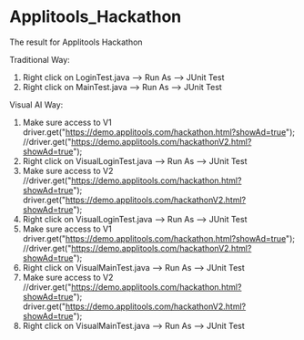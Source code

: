 # Applitools_Hackathon
The result for Applitools Hackathon

Traditional Way:
1. Right click on LoginTest.java --> Run As --> JUnit Test
2. Right click on MainTest.java --> Run As --> JUnit Test

Visual AI Way:
1. Make sure access to V1
driver.get("https://demo.applitools.com/hackathon.html?showAd=true");
//driver.get("https://demo.applitools.com/hackathonV2.html?showAd=true");
2. Right click on VisualLoginTest.java --> Run As --> JUnit Test
3. Make sure access to V2
//driver.get("https://demo.applitools.com/hackathon.html?showAd=true");
driver.get("https://demo.applitools.com/hackathonV2.html?showAd=true");
4. Right click on VisualLoginTest.java --> Run As --> JUnit Test
5. Make sure access to V1
driver.get("https://demo.applitools.com/hackathon.html?showAd=true");
//driver.get("https://demo.applitools.com/hackathonV2.html?showAd=true");
6. Right click on VisualMainTest.java --> Run As --> JUnit Test
7. Make sure access to V2
//driver.get("https://demo.applitools.com/hackathon.html?showAd=true");
driver.get("https://demo.applitools.com/hackathonV2.html?showAd=true");
8. Right click on VisualMainTest.java --> Run As --> JUnit Test
